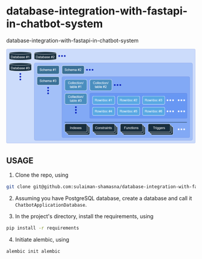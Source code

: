 # database-integration-with-fastapi-in-chatbot-system
database-integration-with-fastapi-in-chatbot-system

![DB-System](plots/DB-System.svg)


## USAGE

1. Clone the repo, using
```bash
git clone git@github.com:sulaiman-shamasna/database-integration-with-fastapi-in-chatbot-system.git
```
2. Assuming you have PostgreSQL database, create a database and call it ```ChatbotApplicationDatabase```.

3. In the project's directory, install the requirements, using
```bash
pip install -r requirements
```

4. Initiate alembic, using
```bash
alembic init alembic
```

